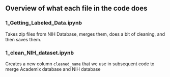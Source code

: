 ## Overview of what each file in the code does 

<h3>1_Getting_Labeled_Data.ipynb</h3>

Takes zip files from NIH Database, merges them, does a bit of cleaning, and then saves them.

<h3>1_clean_NIH_dataset.ipynb</h3>

Creates a new column `cleaned_name` that we use in subsequent code to merge Academix database and NIH database

